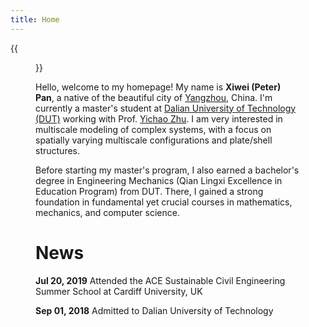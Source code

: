 ```yaml
---
title: Home
---
```


{{<figure src="Xiwei_Portrait.JPG" title="Me at Jinji Lake in Suzhou, Summer 2023 (Credit goes to Hu)" width="500">}}

Hello, welcome to my homepage! My name is **Xiwei (Peter) Pan**, a native of the beautiful city of [Yangzhou](https://en.wikipedia.org/wiki/Yangzhou), China. I'm currently a master's student at [Dalian University of Technology (DUT)](https://www.dlut.edu.cn/) working with Prof. [Yichao Zhu](http://faculty.dlut.edu.cn/zhuyc/zh_CN/index/968943/list/index.htm). I am very interested in multiscale modeling of complex systems, with a focus on spatially varying multiscale configurations and plate/shell structures.

Before starting my master's program, I also earned a bachelor's degree in Engineering Mechanics (Qian Lingxi Excellence in Education Program) from DUT. There, I gained a strong foundation in fundamental yet crucial courses in mathematics, mechanics, and computer science.

# News

**Jul 20, 2019**        Attended the ACE Sustainable Civil Engineering Summer School at Cardiff University, UK

**Sep 01, 2018**        Admitted to Dalian University of Technology

